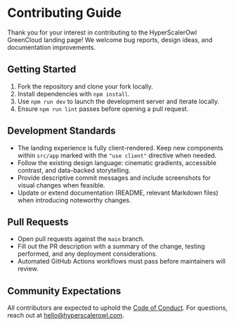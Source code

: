 # Contributing Guide

Thank you for your interest in contributing to the HyperScalerOwl GreenCloud landing page! We welcome bug reports, design ideas, and documentation improvements.

## Getting Started

1. Fork the repository and clone your fork locally.
2. Install dependencies with `npm install`.
3. Use `npm run dev` to launch the development server and iterate locally.
4. Ensure `npm run lint` passes before opening a pull request.

## Development Standards

- The landing experience is fully client-rendered. Keep new components within `src/app` marked with the `"use client"` directive when needed.
- Follow the existing design language: cinematic gradients, accessible contrast, and data-backed storytelling.
- Provide descriptive commit messages and include screenshots for visual changes when feasible.
- Update or extend documentation (README, relevant Markdown files) when introducing noteworthy changes.

## Pull Requests

- Open pull requests against the `main` branch.
- Fill out the PR description with a summary of the change, testing performed, and any deployment considerations.
- Automated GitHub Actions workflows must pass before maintainers will review.

## Community Expectations

All contributors are expected to uphold the [Code of Conduct](CODE_OF_CONDUCT.md). For questions, reach out at [hello@hyperscalerowl.com](mailto:hello@hyperscalerowl.com).
